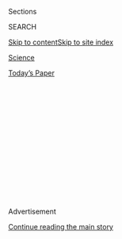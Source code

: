 <div id="app">

<div>

<div>

<div>

<div class="NYTAppHideMasthead css-1q2w90k e1suatyy0">

<div class="section css-ui9rw0 e1suatyy2">

<div class="css-eph4ug er09x8g0">

<div class="css-6n7j50">

</div>

<span class="css-1dv1kvn">Sections</span>

<div class="css-10488qs">

<span class="css-1dv1kvn">SEARCH</span>

</div>

[Skip to content](#site-content)[Skip to site
index](#site-index)

</div>

<div id="masthead-section-label" class="css-1wr3we4 eaxe0e00">

[Science](https://www.nytimes.com/section/science)

</div>

<div class="css-10698na e1huz5gh0">

</div>

</div>

<div id="masthead-bar-one" class="section hasLinks css-15hmgas e1csuq9d3">

<div class="css-uqyvli e1csuq9d0">

</div>

<div class="css-1uqjmks e1csuq9d1">

</div>

<div class="css-9e9ivx">

[](https://myaccount.nytimes.com/auth/login?response_type=cookie&client_id=vi)

</div>

<div class="css-1bvtpon e1csuq9d2">

[Today’s
Paper](https://www.nytimes.com/section/todayspaper)

</div>

</div>

</div>

</div>

<div data-aria-hidden="false">

<div id="site-content" data-role="main">

<div>

<div class="css-1aor85t" style="opacity:0.000000001;z-index:-1;visibility:hidden">

<div class="css-1hqnpie">

<div class="css-epjblv">

<span class="css-17xtcya">[Science](/section/science)</span><span class="css-x15j1o">|</span><span class="css-fwqvlz">Can
Trees Live Forever? New Kindling for an Immortal
Debate</span>

</div>

<div class="css-k008qs">

<div class="css-1iwv8en">

<span class="css-18z7m18"></span>

<div>

</div>

</div>

<span class="css-1n6z4y">https://nyti.ms/2Eotoho</span>

<div class="css-1705lsu">

<div class="css-4xjgmj">

<div class="css-4skfbu" data-role="toolbar" data-aria-label="Social Media Share buttons, Save button, and Comments Panel with current comment count" data-testid="share-tools">

  - 
  - 
  - 
  - 
    
    <div class="css-6n7j50">
    
    </div>

  - 
  - 

</div>

</div>

</div>

</div>

</div>

</div>

<div id="NYT_TOP_BANNER_REGION" class="css-13pd83m">

</div>

<div id="top-wrapper" class="css-1sy8kpn">

<div id="top-slug" class="css-l9onyx">

Advertisement

</div>

[Continue reading the main
story](#after-top)

<div class="ad top-wrapper" style="text-align:center;height:100%;display:block;min-height:250px">

<div id="top" class="place-ad" data-position="top" data-size-key="top">

</div>

</div>

<div id="after-top">

</div>

</div>

<div>

<div id="sponsor-wrapper" class="css-1hyfx7x">

<div id="sponsor-slug" class="css-19vbshk">

Supported by

</div>

[Continue reading the main
story](#after-sponsor)

<div id="sponsor" class="ad sponsor-wrapper" style="text-align:center;height:100%;display:block">

</div>

<div id="after-sponsor">

</div>

</div>

<div class="css-186x18t">

Trilobites

</div>

<div class="css-1vkm6nb ehdk2mb0">

# Can Trees Live Forever? New Kindling for an Immortal Debate

</div>

Some trees can live for thousands of years, but we may not be around
long enough to really know whether they can die of old age.

<div class="css-79elbk" data-testid="photoviewer-wrapper">

<div class="css-z3e15g" data-testid="photoviewer-wrapper-hidden">

</div>

<div class="css-1a48zt4 ehw59r15" data-testid="photoviewer-children">

![<span class="css-16f3y1r e13ogyst0" data-aria-hidden="true">An
800-year-old Douglas fir on Vancouver Island,
Canada.</span><span class="css-cnj6d5 e1z0qqy90" itemprop="copyrightHolder"><span class="css-1ly73wi e1tej78p0">Credit...</span><span><span>Matthew
Bailey/VWPics/Universal Images Group, via Getty
Images</span></span></span>](https://static01.nyt.com/images/2020/07/27/science/27TB-IMMORTALTREES1/merlin_174998949_eac0e99d-5dc3-4fe0-be67-64b8419c6538-articleLarge.jpg?quality=75&auto=webp&disable=upscale)

</div>

</div>

<div class="css-18e8msd">

<div class="css-vp77d3 epjyd6m0">

<div class="css-1baulvz">

By <span class="css-1baulvz last-byline" itemprop="name">Cara
Giaimo</span>

</div>

</div>

  - July 27,
    2020

  - 
    
    <div class="css-4xjgmj">
    
    <div class="css-d8bdto" data-role="toolbar" data-aria-label="Social Media Share buttons, Save button, and Comments Panel with current comment count" data-testid="share-tools">
    
      - 
      - 
      - 
      - 
        
        <div class="css-6n7j50">
        
        </div>
    
      - 
      - 
    
    </div>
    
    </div>

</div>

</div>

<div class="section meteredContent css-1r7ky0e" name="articleBody" itemprop="articleBody">

<div class="css-1fanzo5 StoryBodyCompanionColumn">

<div class="css-53u6y8">

Trees [do not pay
taxes](https://dghaskell.com/2016/02/03/the-tree-that-owns-itself/).
Some seem to avoid death as well. Many of the world’s most ancient
organisms [are trees](http://www.rmtrr.org/oldlist.htm), including a
3,600-year-old cypress in Chile and a sacred fig in Sri Lanka that was
planted in the third century B.C. One bristlecone pine known as
Methuselah has been alive [for nearly five
millenniums](https://www.nytimes.com/2003/06/17/science/at-age-4600-plus-methuselah-pine-tree-begets-new-offspring.html),
standing in a forest in what is now called California.

But according to a paper published Monday in the journal Trends in Plant
Science, time ravages us all in the end. The paper, “[Long-Lived Trees
Are Not Immortal](https://doi.org/10.1016/j.tplants.2020.06.006),”
argues that even the most venerable trees have physiological limits —
though we, with our puny life spans, may never be able to tell.

Sergi Munné-Bosch, a plant biologist at the University of Barcelona,
wrote the article in response to [a January study on ginkgo
trees](https://www.nytimes.com/2020/01/13/science/oldest-trees-ginkgos.html),
which can live for over a thousand years. [The
study](https://www.pnas.org/content/117/4/2201) found that 600-year-old
ginkgos are as reproductively and photosynthetically vigorous as their
20-year-old peers. Genetic analysis of the trees’ vascular cambium — a
thin layer of cells that lies just underneath the bark, and creates new
living tissue — showed “no evidence of senescence,” or cell death, the
authors wrote.

Dr. Munné-Bosch said he found the paper “very interesting,” but
disagreed with how some readers of the study in popular media and beyond
had interpreted it.

</div>

</div>

<div class="css-1fanzo5 StoryBodyCompanionColumn">

<div class="css-53u6y8">

“In my opinion at least, there is no immortality,” he said.

Those tree species that can live for centuries or millenniums have a lot
of tricks for staying youthful. They have simple body plans, and develop
modularly, so they can replace parts they lose. They also build on their
own dead tissue, which provides support and volume at a low metabolic
cost. The trunk of a very old tree might be 95 percent dead, Dr.
Munné-Bosch said, a strategy used also by other plants.

For these reasons, it’s much more likely that such a tree will die of
external causes than age-related ones. In some populations, this can
result in “negative senescence” — a phenomenon where the durability of
older trees means they actually have a greater chance of survival than
younger ones, Dr. Munné-Bosch said.

Still, “everything seems to indicate” that individual trees are mortal,
he said.

But others have a different take.

“A modular organism such as a tree could hypothetically live forever,”
said Peter Brown, a forest scientist who runs an ancient tree database
called [the OldList](http://www.rmtrr.org/oldlist.htm). “I don’t think
there is any real physiological or anatomical limitation for them not to
just keep
going.”

</div>

</div>

<div class="css-79elbk" data-testid="photoviewer-wrapper">

<div class="css-z3e15g" data-testid="photoviewer-wrapper-hidden">

</div>

<div class="css-1a48zt4 ehw59r15" data-testid="photoviewer-children">

![<span class="css-16f3y1r e13ogyst0" data-aria-hidden="true">Bristlecone
pines in the Twisted Forest near Brian Head, Utah. Some bristlecones are
thousands of years
old.</span><span class="css-cnj6d5 e1z0qqy90" itemprop="copyrightHolder"><span class="css-1ly73wi e1tej78p0">Credit...</span><span>Sean
Gallup/Getty
Images</span></span>](https://static01.nyt.com/images/2020/07/27/science/27TB-IMMORTALTREES2/27TB-IMMORTALTREES2-articleLarge.jpg?quality=75&auto=webp&disable=upscale)

</div>

</div>

<div class="css-1fanzo5 StoryBodyCompanionColumn">

<div class="css-53u6y8">

In practice, though, “something always comes along” and interrupts,
whether that’s a windstorm, a logging harvester or a swarm of bark
beetles, he said. Many trees on the OldList won the placement lottery,
Dr. Brown said — they’re rooted deep into rocks, hard to get to with an
ax, and far enough from other trees that pests can’t spread.

</div>

</div>

<div class="css-1fanzo5 StoryBodyCompanionColumn">

<div class="css-53u6y8">

Dr. Munné-Bosch points to some potential limits. For instance, the
vascular tissue that ginkgos produce gets thinner and thinner each year.
At some point, it could become too thin to function, killing the tree,
he said.

Ginkgos also suffer more physiological stress as time goes by, along
with a depleted supply of growth hormone. Despite their miraculous
vascular cambiums, “it’s probable that even ginkgo trees may die from
‘natural causes,’” said Richard Dixon, one of the authors of January’s
ginkgo paper.

Dr. Brown and Dr. Munné-Bosch agree that the question is almost
impossible to answer experimentally. Very old trees are rare, and the
same tricks that allow for their long-term survival make them hard to
find. (The oldest age group in the ginkgo study contained just three
trees, all younger than 700.) So it’s difficult to design a
comprehensive study on them.

Plus, our own life spans are simply too short. Even if a scientist
dedicated her whole career to very old trees, she would be able to
follow her research subjects for only a small percentage of their lives.
And a long enough multigenerational study might see its own methods go
obsolete.

For these reasons, Dr. Munné-Bosch thinks “we will never prove” whether
long-lived trees experience senescence, he said. So in his own
experimental work, he now focuses on shrubs with more manageable life
spans, of around 30 years.

“I think at the end,” he said, “we have to accept that we will all die.”

</div>

</div>

<div>

</div>

</div>

<div>

</div>

<div>

</div>

<div>

</div>

<div>

<div id="bottom-wrapper" class="css-1ede5it">

<div id="bottom-slug" class="css-l9onyx">

Advertisement

</div>

[Continue reading the main
story](#after-bottom)

<div id="bottom" class="ad bottom-wrapper" style="text-align:center;height:100%;display:block;min-height:90px">

</div>

<div id="after-bottom">

</div>

</div>

</div>

</div>

</div>

## Site Index

<div>

</div>

## Site Information Navigation

  - [© <span>2020</span> <span>The New York Times
    Company</span>](https://help.nytimes.com/hc/en-us/articles/115014792127-Copyright-notice)

<!-- end list -->

  - [NYTCo](https://www.nytco.com/)
  - [Contact
    Us](https://help.nytimes.com/hc/en-us/articles/115015385887-Contact-Us)
  - [Work with us](https://www.nytco.com/careers/)
  - [Advertise](https://nytmediakit.com/)
  - [T Brand Studio](http://www.tbrandstudio.com/)
  - [Your Ad
    Choices](https://www.nytimes.com/privacy/cookie-policy#how-do-i-manage-trackers)
  - [Privacy](https://www.nytimes.com/privacy)
  - [Terms of
    Service](https://help.nytimes.com/hc/en-us/articles/115014893428-Terms-of-service)
  - [Terms of
    Sale](https://help.nytimes.com/hc/en-us/articles/115014893968-Terms-of-sale)
  - [Site
    Map](https://spiderbites.nytimes.com)
  - [Help](https://help.nytimes.com/hc/en-us)
  - [Subscriptions](https://www.nytimes.com/subscription?campaignId=37WXW)

</div>

</div>

</div>

</div>
